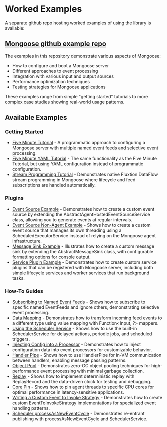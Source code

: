 # Worked Examples

A separate github repo hosting worked examples of using the library is available:

## [Mongoose github example repo](https://github.com/telaminai/mongoose-examples/)

The examples in this repository demonstrate various aspects of Mongoose:

- How to configure and boot a Mongoose server
- Different approaches to event processing
- Integration with various input and output sources
- Performance optimization techniques
- Testing strategies for Mongoose applications

These examples range from simple "getting started" tutorials to more complex case studies showing real-world usage patterns.

## Available Examples

### Getting Started

- [Five Minute Tutorial]({{example_root}}/getting-started/five-minute-tutorial) - A programmatic approach to configuring a Mongoose server with multiple named event feeds and selective event processing.
- [Five Minute YAML Tutorial]({{example_root}}/getting-started/five-minute-yaml-tutorial) - The same functionality as the Five Minute Tutorial, but using YAML configuration instead of programmatic configuration.
- [Stream Programming Tutorial]({{example_root}}/getting-started/stream-programming-tutorial) - Demonstrates native Fluxtion DataFlow stream programming in Mongoose where lifecycle and feed subscriptions are handled automatically.

### Plugins

- [Event Source Example]({{example_root}}/plugins/event-source-example) - Demonstrates how to create a custom event source by extending the AbstractAgentHostedEventSourceService class, allowing you to generate events at regular intervals.
- [Event Source Non-Agent Example]({{example_root}}/plugins/event-source-nonagent-example) - Shows how to create a custom event source that manages its own threading using a ScheduledExecutorService instead of relying on the Mongoose agent infrastructure.
- [Message Sink Example]({{example_root}}/plugins/message-sink-example) - Illustrates how to create a custom message sink by extending the AbstractMessageSink class, with configurable formatting options for console output.
- [Service Plugin Example]({{example_root}}/plugins/service-plugin-example) - Demonstrates how to create custom service plugins that can be registered with Mongoose server, including both simple lifecycle services and worker services that run background tasks.

### How-To Guides

- [Subscribing to Named Event Feeds]({{example_root}}/how-to/subscribing-to-named-event-feeds) - Shows how to subscribe to specific named EventFeeds and ignore others, demonstrating selective event processing.
- [Data Mapping]({{example_root}}/how-to/data-mapping) - Demonstrates how to transform incoming feed events to a different type using value mapping with Function<Input, ?> mappers.
- [Using the Scheduler Service]({{example_root}}/how-to/using-the-scheduler-service) - Shows how to use the built-in SchedulerService for delayed actions, periodic jobs, and scheduled triggers.
- [Injecting Config into a Processor]({{example_root}}/how-to/injecting-config-into-a-processor) - Demonstrates how to inject configuration data into event processors for customizable behavior.
- [Handler Pipe]({{example_root}}/how-to/handler-pipe) - Shows how to use HandlerPipe for in-VM communication between handlers, enabling message passing patterns.
- [Object Pool]({{example_root}}/how-to/object-pool) - Demonstrates zero-GC object pooling techniques for high-performance event processing with minimal garbage collection.
- [Replay]({{example_root}}/how-to/replay) - Shows how to implement deterministic replay with ReplayRecord and the data-driven clock for testing and debugging.
- [Core Pin]({{example_root}}/how-to/core-pin) - Shows how to pin agent threads to specific CPU cores for optimal performance in latency-sensitive applications.
- [Writing a Custom Event to Invoke Strategy]({{example_root}}/how-to/writing-a-custom-event-to-invoke-strategy) - Demonstrates how to create custom EventToInvokeStrategy implementations for specialized event handling patterns.
- [Scheduler processAsNewEventCycle]({{example_root}}/how-to/scheduler-processAsNewEventCycle) - Demonstrates re-entrant publishing with processAsNewEventCycle and SchedulerService.